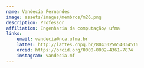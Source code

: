 ```yaml
---
name: Vandecia Fernandes 
image: assets/images/membros/m26.png
description: Professor
affiliation: Engenharia da computação/ ufma
links:
	email: vandecia@nca.ufma.br
	lattes: http://lattes.cnpq.br/8043025654034516
	orcid: https://orcid.org/0000-0002-4361-7874
	instagram: vandecia.mf
---
```


